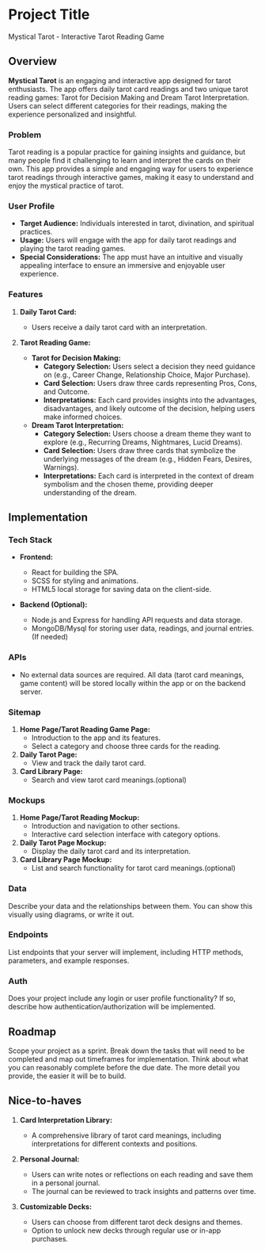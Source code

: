 # Project Title
Mystical Tarot - Interactive Tarot Reading Game
## Overview

**Mystical Tarot** is an engaging and interactive app designed for tarot enthusiasts. The app offers daily tarot card readings and two unique tarot reading games: Tarot for Decision Making and Dream Tarot Interpretation. Users can select different categories for their readings, making the experience personalized and insightful.


### Problem

Tarot reading is a popular practice for gaining insights and guidance, but many people find it challenging to learn and interpret the cards on their own. This app provides a simple and engaging way for users to experience tarot readings through interactive games, making it easy to understand and enjoy the mystical practice of tarot.

### User Profile

- **Target Audience:** Individuals interested in tarot, divination, and spiritual practices.
- **Usage:** Users will engage with the app for daily tarot readings and playing the tarot reading games.
- **Special Considerations:** The app must have an intuitive and visually appealing interface to ensure an immersive and enjoyable user experience.


### Features

1. **Daily Tarot Card:**
   - Users receive a daily tarot card with an interpretation.

2. **Tarot Reading Game:**
   - **Tarot for Decision Making:**
     - **Category Selection:** Users select a decision they need guidance on (e.g., Career Change, Relationship Choice, Major Purchase).
     - **Card Selection:** Users draw three cards representing Pros, Cons, and Outcome.
     - **Interpretations:** Each card provides insights into the advantages, disadvantages, and likely outcome of the decision, helping users make informed choices.
   - **Dream Tarot Interpretation:**
     - **Category Selection:** Users choose a dream theme they want to explore (e.g., Recurring Dreams, Nightmares, Lucid Dreams).
     - **Card Selection:** Users draw three cards that symbolize the underlying messages of the dream (e.g., Hidden Fears, Desires, Warnings).
     - **Interpretations:** Each card is interpreted in the context of dream symbolism and the chosen theme, providing deeper understanding of the dream.



## Implementation

### Tech Stack

- **Frontend:**
  - React for building the SPA.
  - SCSS for styling and animations.
  - HTML5 local storage for saving data on the client-side.

- **Backend (Optional):**
  - Node.js and Express for handling API requests and data storage.
  - MongoDB/Mysql for storing user data, readings, and journal entries.(If needed)


### APIs

- No external data sources are required. All data (tarot card meanings, game content) will be stored locally within the app or on the backend server.

### Sitemap

1. **Home Page/Tarot Reading Game Page:**
   - Introduction to the app and its features.
   - Select a category and choose three cards for the reading.
2. **Daily Tarot Page:**
   - View and track the daily tarot card.
3. **Card Library Page:**
   - Search and view tarot card meanings.(optional)

### Mockups

1. **Home Page/Tarot Reading Mockup:**
   - Introduction and navigation to other sections.
   - Interactive card selection interface with category options.
2. **Daily Tarot Page Mockup:**
   - Display the daily tarot card and its interpretation.
4. **Card Library Page Mockup:**
   - List and search functionality for tarot card meanings.(optional)


### Data

Describe your data and the relationships between them. You can show this visually using diagrams, or write it out. 

### Endpoints

List endpoints that your server will implement, including HTTP methods, parameters, and example responses.

### Auth

Does your project include any login or user profile functionality? If so, describe how authentication/authorization will be implemented.

## Roadmap

Scope your project as a sprint. Break down the tasks that will need to be completed and map out timeframes for implementation. Think about what you can reasonably complete before the due date. The more detail you provide, the easier it will be to build.

## Nice-to-haves

1. **Card Interpretation Library:**
   - A comprehensive library of tarot card meanings, including interpretations for different contexts and positions.

2. **Personal Journal:**
   - Users can write notes or reflections on each reading and save them in a personal journal.
   - The journal can be reviewed to track insights and patterns over time.

3. **Customizable Decks:**
   - Users can choose from different tarot deck designs and themes.
   - Option to unlock new decks through regular use or in-app purchases.
